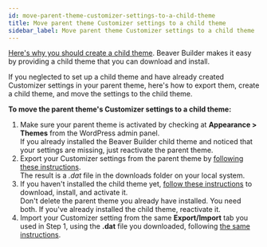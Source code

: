 ```yaml
---
id: move-parent-theme-customizer-settings-to-a-child-theme
title: Move parent theme Customizer settings to a child theme
sidebar_label: Move parent theme Customizer settings to a child theme
---
```


[Here's why you should create a child theme](/bb-theme/getting-started/do-i-need-to-install-the-beaver-builder-child-theme.md). Beaver Builder makes it easy by providing a child theme that you can download and install.

If you neglected to set up a child theme and have already created Customizer settings in your parent theme, here's how to export them, create a child theme, and move the settings to the child theme.

**To move the parent theme's Customizer settings to a child theme:**

  1. Make sure your parent theme is activated by checking at **Appearance > Themes** from the WordPress admin panel.  
  If you already installed the Beaver Builder child theme and noticed that your settings are missing, just reactivate the parent theme.
  2. Export your Customizer settings from the parent theme by [following these instructions](/bb-theme/management-migration/export-or-import-customizer-settings.md).  
  The result is a _.dat_ file in the downloads folder on your local system.
  3. If you haven't installed the child theme yet, [follow these instructions](/bb-theme/getting-started/install-the-bb-theme-and-child-theme.md) to download, install, and activate it.  
  Don't delete the parent theme you already have installed. You need both. If you've already installed the child theme, reactivate it.
  4. Import your Customizer setting from the same **Export/Import** tab you used in Step 1, using the **.dat** file you downloaded, following [the same instructions](/bb-theme/management-migration/export-or-import-customizer-settings.md).
